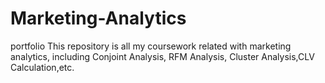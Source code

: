 # Marketing-Analytics
portfolio
This repository is all my coursework related with marketing analytics, including Conjoint Analysis, RFM Analysis, Cluster Analysis,CLV Calculation,etc.
